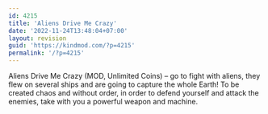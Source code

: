 ```yaml
---
id: 4215
title: 'Aliens Drive Me Crazy'
date: '2022-11-24T13:48:04+07:00'
layout: revision
guid: 'https://kindmod.com/?p=4215'
permalink: '/?p=4215'
---
```


Aliens Drive Me Crazy (MOD, Unlimited Coins) – go to fight with aliens, they flew on several ships and are going to capture the whole Earth! To be created chaos and without order, in order to defend yourself and attack the enemies, take with you a powerful weapon and machine.